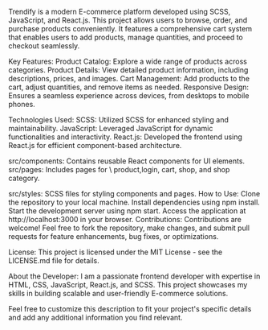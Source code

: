 Trendify is a modern E-commerce platform developed using SCSS, JavaScript, and React.js. This project allows users to browse, order, and purchase products conveniently. It features a comprehensive cart system that enables users to add products, manage quantities, and proceed to checkout seamlessly.

Key Features:
Product Catalog: Explore a wide range of products across categories.
Product Details: View detailed product information, including descriptions, prices, and images.
Cart Management: Add products to the cart, adjust quantities, and remove items as needed.
Responsive Design: Ensures a seamless experience across devices, from desktops to mobile phones.

Technologies Used:
SCSS: Utilized SCSS for enhanced styling and maintainability.
JavaScript: Leveraged JavaScript for dynamic functionalities and interactivity.
React.js: Developed the frontend using React.js for efficient component-based architecture.

src/components: Contains reusable React components for UI elements.
src/pages: Includes pages for \ product,login, cart, shop, and shop category.

src/styles: SCSS files for styling components and pages.
How to Use:
Clone the repository to your local machine.
Install dependencies using npm install.
Start the development server using npm start.
Access the application at http://localhost:3000 in your browser.
Contributions:
Contributions are welcome! Feel free to fork the repository, make changes, and submit pull requests for feature enhancements, bug fixes, or optimizations.

License:
This project is licensed under the MIT License - see the LICENSE.md file for details.

About the Developer:
I am a passionate frontend developer with expertise in HTML, CSS, JavaScript, React.js, and SCSS. This project showcases my skills in building scalable and user-friendly E-commerce solutions.

Feel free to customize this description to fit your project's specific details and add any additional information you find relevant.
